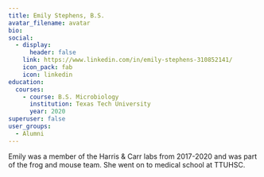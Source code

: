 ```yaml
---
title: Emily Stephens, B.S.
avatar_filename: avatar
bio: 
social:
  - display:
      header: false
    link: https://www.linkedin.com/in/emily-stephens-310852141/
    icon_pack: fab
    icon: linkedin
education:
  courses:
    - course: B.S. Microbiology
      institution: Texas Tech University
      year: 2020
superuser: false
user_groups:
  - Alumni
---
```

Emily was a member of the Harris & Carr labs from 2017-2020 and was part of the frog and mouse team. She went on to medical school at TTUHSC.

